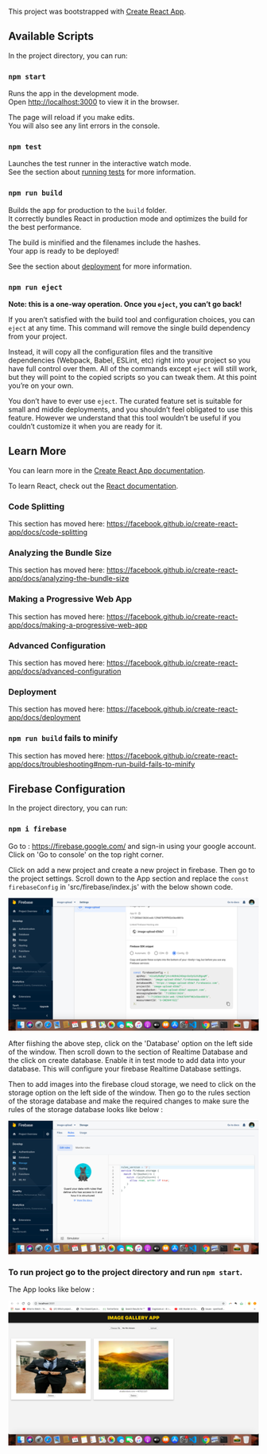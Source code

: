 This project was bootstrapped with [Create React App](https://github.com/facebook/create-react-app).

## Available Scripts

In the project directory, you can run:

### `npm start`

Runs the app in the development mode.<br />
Open [http://localhost:3000](http://localhost:3000) to view it in the browser.

The page will reload if you make edits.<br />
You will also see any lint errors in the console.

### `npm test`

Launches the test runner in the interactive watch mode.<br />
See the section about [running tests](https://facebook.github.io/create-react-app/docs/running-tests) for more information.

### `npm run build`

Builds the app for production to the `build` folder.<br />
It correctly bundles React in production mode and optimizes the build for the best performance.

The build is minified and the filenames include the hashes.<br />
Your app is ready to be deployed!

See the section about [deployment](https://facebook.github.io/create-react-app/docs/deployment) for more information.

### `npm run eject`

**Note: this is a one-way operation. Once you `eject`, you can’t go back!**

If you aren’t satisfied with the build tool and configuration choices, you can `eject` at any time. This command will remove the single build dependency from your project.

Instead, it will copy all the configuration files and the transitive dependencies (Webpack, Babel, ESLint, etc) right into your project so you have full control over them. All of the commands except `eject` will still work, but they will point to the copied scripts so you can tweak them. At this point you’re on your own.

You don’t have to ever use `eject`. The curated feature set is suitable for small and middle deployments, and you shouldn’t feel obligated to use this feature. However we understand that this tool wouldn’t be useful if you couldn’t customize it when you are ready for it.

## Learn More

You can learn more in the [Create React App documentation](https://facebook.github.io/create-react-app/docs/getting-started).

To learn React, check out the [React documentation](https://reactjs.org/).

### Code Splitting

This section has moved here: https://facebook.github.io/create-react-app/docs/code-splitting

### Analyzing the Bundle Size

This section has moved here: https://facebook.github.io/create-react-app/docs/analyzing-the-bundle-size

### Making a Progressive Web App

This section has moved here: https://facebook.github.io/create-react-app/docs/making-a-progressive-web-app

### Advanced Configuration

This section has moved here: https://facebook.github.io/create-react-app/docs/advanced-configuration

### Deployment

This section has moved here: https://facebook.github.io/create-react-app/docs/deployment

### `npm run build` fails to minify

This section has moved here: https://facebook.github.io/create-react-app/docs/troubleshooting#npm-run-build-fails-to-minify

## Firebase Configuration

In the project directory, you can run: 

### `npm i firebase` <br />

Go to : https://firebase.google.com/ and sign-in using your google account. Click on 'Go to console' on the top right corner.  <br />

Click on add a new project and create a new project in firebase. Then go to the project settings. Scroll down to the App section and replace the `const firebaseConfig` in 'src/firebase/index.js' with the below shown code.

![Configuration Setup](https://github.com/rak-shit/react-image-gallery/blob/master/Screenshot%202019-12-14%20at%201.17.52%20PM.png)

After fiishing the above step, click on the 'Database' option on the left side of the window. Then scroll down to the section of Realtime Database and the click on create database. Enable it in test mode to add data into your database. This will configure your firebase Realtime Database settings.

Then to add images into the firebase cloud storage, we need to click on the storage option on the left side of the window. Then go to the rules section of the storage database and make the required changes to make sure the rules of the storage database looks like below : 

![Storage Database Configuration](https://github.com/rak-shit/react-image-gallery/blob/master/Screenshot%202019-12-14%20at%201.17.14%20PM.png)

### To run project go to the project directory and run `npm start`.

The App looks like below :

![Notes App](https://github.com/rak-shit/react-image-gallery/blob/master/Screenshot%202019-12-14%20at%201.16.32%20PM.png)
